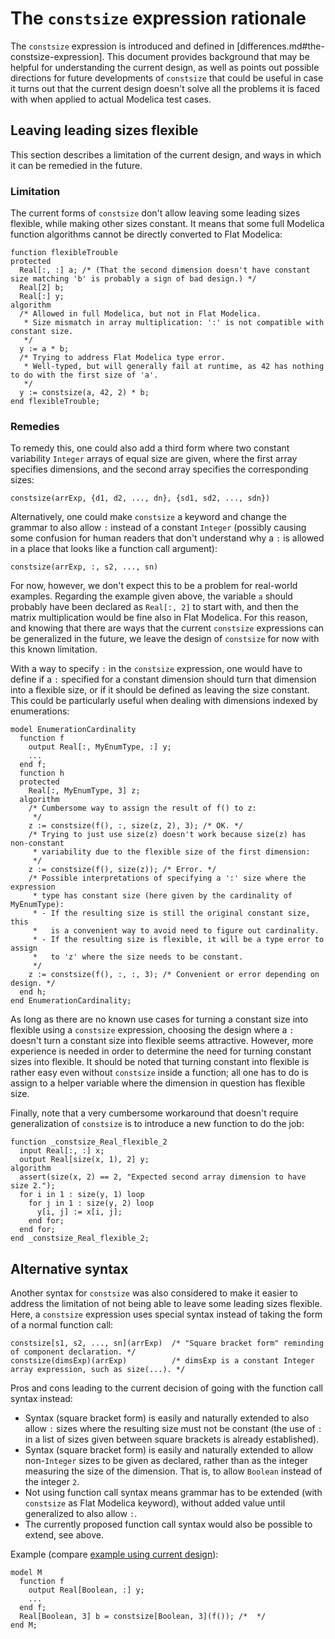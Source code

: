 # The `constsize` expression rationale
The `constsize` expression is introduced and defined in [differences.md#the-constsize-expression].  This document provides background that may be helpful for understanding the current design, as well as points out possible directions for future developments of `constsize` that could be useful in case it turns out that the current design doesn't solve all the problems it is faced with when applied to actual Modelica test cases.

## Leaving leading sizes flexible
This section describes a limitation of the current design, and ways in which it can be remedied in the future.

### Limitation
The current forms of `constsize` don't allow leaving some leading sizes flexible, while making other sizes constant.  It means that some full Modelica function algorithms cannot be directly converted to Flat Modelica:
```
function flexibleTrouble
protected
  Real[:, :] a; /* (That the second dimension doesn't have constant size matching 'b' is probably a sign of bad design.) */
  Real[2] b;
  Real[:] y;
algorithm
  /* Allowed in full Modelica, but not in Flat Modelica.
   * Size mismatch in array multiplication: ':' is not compatible with constant size.
   */
  y := a * b;
  /* Trying to address Flat Modelica type error.
   * Well-typed, but will generally fail at runtime, as 42 has nothing to do with the first size of 'a'.
   */
  y := constsize(a, 42, 2) * b;
end flexibleTrouble;
```

### Remedies

To remedy this, one could also add a third form where two constant variability `Integer` arrays of equal size are given, where the first array specifies dimensions, and the second array specifies the corresponding sizes:
```
constsize(arrExp, {d1, d2, ..., dn}, {sd1, sd2, ..., sdn})
```

Alternatively, one could make `constsize` a keyword and change the grammar to also allow `:` instead of a constant `Integer` (possibly causing some confusion for human readers that don't understand why a `:` is allowed in a place that looks like a function call argument):
```
constsize(arrExp, :, s2, ..., sn)
```

For now, however, we don't expect this to be a problem for real-world examples.  Regarding the example given above, the variable `a` should probably have been declared as `Real[:, 2]` to start with, and then the matrix multiplication would be fine also in Flat Modelica.  For this reason, and knowing that there are ways that the current `constsize` expressions can be generalized in the future, we leave the design of `constsize` for now with this known limitation.

With a way to specify `:` in the `constsize` expression, one would have to define if a `:` specified for a constant dimension should turn that dimension into a flexible size, or if it should be defined as leaving the size constant.  This could be particularly useful when dealing with dimensions indexed by enumerations:
```
model EnumerationCardinality
  function f
    output Real[:, MyEnumType, :] y;
    ...
  end f;
  function h
  protected
    Real[:, MyEnumType, 3] z;
  algorithm
    /* Cumbersome way to assign the result of f() to z:
     */
    z := constsize(f(), :, size(z, 2), 3); /* OK. */
    /* Trying to just use size(z) doesn't work because size(z) has non-constant
     * variability due to the flexible size of the first dimension:
     */
    z := constsize(f(), size(z)); /* Error. */
    /* Possible interpretations of specifying a ':' size where the expression
     * type has constant size (here given by the cardinality of MyEnumType):
     * - If the resulting size is still the original constant size, this
     *   is a convenient way to avoid need to figure out cardinality.
     * - If the resulting size is flexible, it will be a type error to assign
     *   to 'z' where the size needs to be constant.
     */
    z := constsize(f(), :, :, 3); /* Convenient or error depending on design. */
  end h;
end EnumerationCardinality;
```

As long as there are no known use cases for turning a constant size into flexible using a `constsize` expression, choosing the design where a `:` doesn't turn a constant size into flexible seems attractive.  However, more experience is needed in order to determine the need for turning constant sizes into flexible.  It should be noted that turning constant into flexible is rather easy even without `constsize` inside a function; all one has to do is assign to a helper variable where the dimension in question has flexible size.

Finally, note that a very cumbersome workaround that doesn't require generalization of `constsize` is to introduce a new function to do the job:
```
function _constsize_Real_flexible_2
  input Real[:, :] x;
  output Real[size(x, 1), 2] y;
algorithm
  assert(size(x, 2) == 2, "Expected second array dimension to have size 2.");
  for i in 1 : size(y, 1) loop
    for j in 1 : size(y, 2) loop
      y[i, j] := x[i, j];
    end for;
  end for;
end _constsize_Real_flexible_2;
```

## Alternative syntax
Another syntax for `constsize` was also considered to make it easier to address the limitation of not being able to leave some leading sizes flexible.  Here, a `constsize` expression uses special syntax instead of taking the form of a normal function call:
```
constsize[s1, s2, ..., sn](arrExp)  /* "Square bracket form" reminding of component declaration. */
constsize(dimsExp)(arrExp)          /* dimsExp is a constant Integer array expression, such as size(...). */
```

Pros and cons leading to the current decision of going with the function call syntax instead:
- Syntax (square bracket form) is easily and naturally extended to also allow `:` sizes where the resulting size must not be constant (the use of `:` in a list of sizes given between square brackets is already established).
- Syntax (square bracket form) is easily and naturally extended to allow non-`Integer` sizes to be given as declared, rather than as the integer measuring the size of the dimension.  That is, to allow `Boolean` instead of the integer `2`.
- Not using function call syntax means grammar has to be extended (with `constsize` as Flat Modelica keyword), without added value until generalized to also allow `:`.
- The currently proposed function call syntax would also be possible to extend, see above.

Example (compare [example using current design](differences.md#the-constsize-expression)):
```
model M
  function f
    output Real[Boolean, :] y;
    ...
  end f;
  Real[Boolean, 3] b = constsize[Boolean, 3](f()); /*  */
end M;
```
